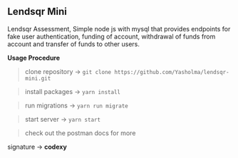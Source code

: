 ## Lendsqr Mini

Lendsqr Assessment, Simple node js with mysql that provides endpoints for fake user authentication, funding of account, withdrawal of funds from account and transfer of funds to other users.

**Usage Procedure**

> clone repository -> `git clone https://github.com/Yasholma/lendsqr-mini.git`

> install packages -> `yarn install`

> run migrations -> `yarn run migrate`

> start server -> `yarn start`

> check out the postman docs for more

signature -> **codexy**
